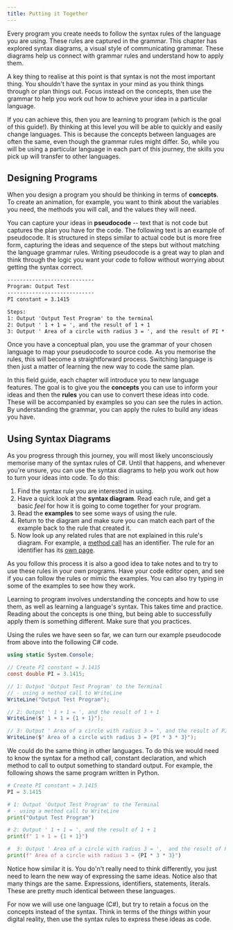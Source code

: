 ```yaml
---
title: Putting it Together
---
```


Every program you create needs to follow the syntax rules of the language you are using. These rules are captured in the grammar. This chapter has explored syntax diagrams, a visual style of communicating grammar. These diagrams help us connect with grammar rules and understand how to apply them.

A key thing to realise at this point is that syntax is not the most important thing. You shouldn't have the syntax in your mind as you think things through or plan things out. Focus instead on the concepts, then use the grammar to help you work out how to achieve your idea in a particular language.

If you can achieve this, then you are learning to program (which is the goal of this guide!). By thinking at this level you will be able to quickly and easily change languages. This is because the concepts between languages are often the same, even though the grammar rules might differ. So, while you will be using a particular language in each part of this journey, the skills you pick up will transfer to other languages.

## Designing Programs

When you design a program you should be thinking in terms of **concepts**. To create an animation, for example, you want to think about the variables you need, the methods you will call, and the values they will need.

You can capture your ideas in **pseudocode** -- text that is not code but captures the plan you have for the code. The following text is an example of pseudocode. It is structured in steps similar to actual code but is more free form, capturing the ideas and sequence of the steps but without matching the language grammar rules. Writing pseudocode is a great way to plan and think through the logic you want your code to follow without worrying about getting the syntax correct.

```txt
----------------------------
Program: Output Test
----------------------------
PI constant = 3.1415

Steps:
1: Output 'Output Test Program' to the terminal
2: Output ' 1 + 1 = ', and the result of 1 + 1
3: Output ' Area of a circle with radius 3 = ', and the result of PI * 3 * 3
```

Once you have a conceptual plan, you use the grammar of your chosen language to map your pseudocode to source code. As you memorise the rules, this will become a straightforward process. Switching language is then just a matter of learning the new way to code the same plan.

In this field guide, each chapter will introduce you to new language features. The goal is to give you the **concepts** you can use to inform your ideas and then the **rules** you can use to convert these ideas into code. These will be accompanied by examples so you can see the rules in action. By understanding the grammar, you can apply the rules to build any ideas you have.

## Using Syntax Diagrams

As you progress through this journey, you will most likely unconsciously memorise many of the syntax rules of C#. Until that happens, and whenever you're unsure, you can use the syntax diagrams to help you work out how to turn your ideas into code.
To do this:

1. Find the syntax rule you are interested in using.
2. Have a quick look at the **syntax diagram**. Read each rule, and get a
    basic *feel* for how it is going to come together for your program.
3. Read the **examples** to see some ways of using the rule.
4. Return to the diagram and make sure you can match each part of the
    example back to the rule that created it.
5. Now look up any related rules that are not explained in this rule's
    diagram. For example, a [method call](/book/part-1-instructions/1-sequence-and-data/2-trailside/03-method-call) has an identifier. The rule for an identifier
    has its [own page](/book/part-1-instructions/2-communicating-syntax/1-concepts/04-identifier).

As you follow this process it is also a good idea to take notes and to try to use these rules in your own programs. Have your code editor open, and see if you can follow the rules or mimic the examples. You can also try typing in some of the examples to see how they work.

Learning to program involves understanding the concepts and how to use them, as well as learning a language's syntax. This takes time and practice. Reading about the concepts is one thing, but being able to successfully apply them is something different. Make sure that you practices.

Using the rules we have seen so far, we can turn our example pseudocode from above into the following C# code.

```csharp
using static System.Console;

// Create PI constant = 3.1415
const double PI = 3.1415;

// 1: Output 'Output Test Program' to the Terminal
// - using a method call to WriteLine
WriteLine("Output Test Program");

// 2: Output ' 1 + 1 = ', and the result of 1 + 1
WriteLine($" 1 + 1 = {1 + 1}");

// 3: Output ' Area of a circle with radius 3 = ', and the result of PI * 3 * 3
WriteLine($" Area of a circle with radius 3 = {PI * 3 * 3}");
```

We could do the same thing in other languages. To do this we would need to know the syntax for a method call, constant declaration, and which method to call to output something to standard output. For example, the following shows the same program written in Python.

```python
# Create PI constant = 3.1415
PI = 3.1415

# 1: Output 'Output Test Program' to the Terminal
# - using a method call to WriteLine
print("Output Test Program")

# 2: Output ' 1 + 1 = ', and the result of 1 + 1
print(f" 1 + 1 = {1 + 1}")

#  3: Output ' Area of a circle with radius 3 = ',  and the result of PI * 3 * 3
print(f" Area of a circle with radius 3 = {PI * 3 * 3}")
```

Notice how similar it is. You do'n't really need to think differently, you just need to learn the new way of expressing the same ideas. Notice also that many things are the same. Expressions, identifiers, statements, literals. These are pretty much identical between these languages.

For now we will use one language (C#), but try to retain a focus on the concepts instead of the syntax. Think in terms of the *things* within your digital reality, then use the syntax rules to express these ideas as code.
